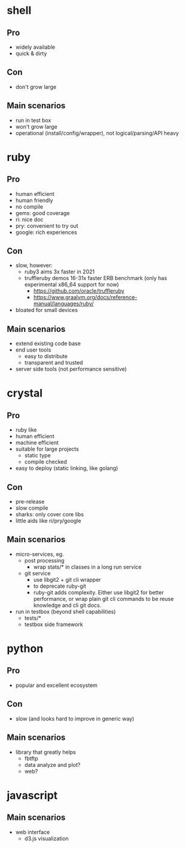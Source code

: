 shell
=====

## Pro
- widely available
- quick & dirty

## Con
- don't grow large

## Main scenarios
- run in test box
- won't grow large
- operational (install/config/wrapper), not logical/parsing/API heavy


ruby
====

## Pro
- human efficient
- human friendly
- no compile
- gems: good coverage
- ri: nice doc
- pry: convenient to try out
- google: rich experiences

## Con
- slow, however:
  - ruby3 aims 3x faster in 2021
  - truffleruby demos 16-31x faster ERB benchmark
    (only has experimental x86_64 support for now)
    - https://github.com/oracle/truffleruby
    - https://www.graalvm.org/docs/reference-manual/languages/ruby/
- bloated for small devices

## Main scenarios
- extend existing code base
- end user tools
  - easy to distribute
  - transparent and trusted
- server side tools (not performance sensitive)


crystal
=======

## Pro
- ruby like
- human efficient
- machine efficient
- suitable for large projects
  - static type
  - compile checked
- easy to deploy (static linking, like golang)

## Con
- pre-release
- slow compile
- sharks: only cover core libs
- little aids like ri/pry/google

## Main scenarios
- micro-services, eg.
  - post processing
    - wrap stats/* in classes in a long run service
  - git service
    - use libgit2 + git cli wrapper 
    - to deprecate ruby-git
    - ruby-git adds complexity. Either use libgit2 for better performance, or
      wrap plain git cli commands to be reuse knowledge and cli git docs.
- run in testbox (beyond shell capabilities)
  - tests/*
  - testbox side framework

python
======

## Pro
- popular and excellent ecosystem
## Con
- slow (and looks hard to improve in generic way)
## Main scenarios
- library that greatly helps
  - fbtftp
  - data analyze and plot?
  - web?

javascript
==========

## Main scenarios
- web interface
  - d3.js visualization

